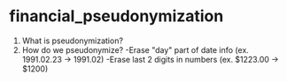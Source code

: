 # financial_pseudonymization
1. What is pseudonymization?
2. How do we pseudonymize?
  -Erase "day" part of date info (ex. 1991.02.23 -> 1991.02)
  -Erase last 2 digits in numbers (ex. $1223.00 -> $1200)
  
